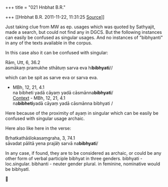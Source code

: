 +++
title = "021 Hnbhat B.R."

+++
[[Hnbhat B.R.	2011-11-22, 11:31:25 [Source](https://groups.google.com/g/samskrita/c/seFVja1wIvs)]]



Just taking clue from MW as ep. usages which was quoted by Sathyajit, made a search, but could not find any in DGCS. But the following instances can easily be confused as singular usages. And no instances of "bibhyanti" in any of the texts available in the corpus.  

  

In this case also it can be confused with singular:

  

Rām, Utt, 6, 36.2  
asmākaṃ pramukhe sthātuṃ sarva eva hi**bibhyati**//

  

  

which can be spit as sarve eva or sarva eva.

  

-   MBh, 12, 21, 4.1  
    na bibheti yadā cāyaṃ yadā cāsmānna**bibhyati**/  
    [Context](http://kjc-fs-cluster.kjc.uni-heidelberg.de/dcs/index.php?contents=texte&PhraseID=313371) -   MBh, 12, 21, 4.1  
    na**bibheti**yadā cāyaṃ yadā cāsmānna bibhyati /

Here because of the proximity of ayaṃ in singular which can be easily be confused with singular usage archaic.

  

Here also like here in the verse:

  

Bṛhatkathāślokasaṃgraha, 3, 74.1  
sāvadat pālitā yena prajāḥ sarvā na**bibhyati**/

  

In any case, if found, they are to be considered as archaic, or could be any other form of verbal participle bibhyat in three genders. bibhyati - loc.singular. bibhanti - neuter gender plural. in feminine, nominative would be bibhyatI.



